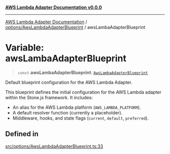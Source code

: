 [**AWS Lambda Adapter Documentation v0.0.0**](../../../README.md)

***

[AWS Lambda Adapter Documentation](../../../modules.md) / [options/AwsLambdaAdapterBlueprint](../README.md) / awsLambaAdapterBlueprint

# Variable: awsLambaAdapterBlueprint

> `const` **awsLambaAdapterBlueprint**: [`AwsLambaAdapterBlueprint`](../interfaces/AwsLambaAdapterBlueprint.md)

Default blueprint configuration for the AWS Lambda Adapter.

This blueprint defines the initial configuration for the AWS Lambda adapter
within the Stone.js framework. It includes:
- An alias for the AWS Lambda platform (`AWS_LAMBDA_PLATFORM`).
- A default resolver function (currently a placeholder).
- Middleware, hooks, and state flags (`current`, `default`, `preferred`).

## Defined in

[src/options/AwsLambdaAdapterBlueprint.ts:33](https://github.com/stonemjs/aws-middleware/blob/f8f28d71d5c0361fb5acf8a9a666be52d9e731c3/src/options/AwsLambdaAdapterBlueprint.ts#L33)
